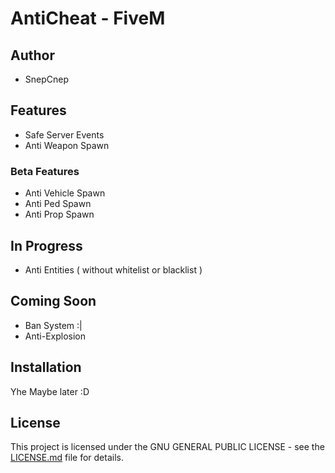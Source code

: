 # AntiCheat - FiveM

## Author
- SnepCnep

## Features
- Safe Server Events
- Anti Weapon Spawn

### Beta Features
- Anti Vehicle Spawn
- Anti Ped Spawn
- Anti Prop Spawn

## In Progress
- Anti Entities ( without whitelist or blacklist )


## Coming Soon
- Ban System :|
- Anti-Explosion


## Installation
Yhe Maybe later :D

## License
This project is licensed under the GNU GENERAL PUBLIC LICENSE - see the [LICENSE.md](LICENSE.md) file for details.